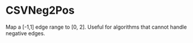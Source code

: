 # CSVNeg2Pos
Map a [-1,1] edge range to [0, 2].  Useful for algorithms that cannot handle negative edges.
